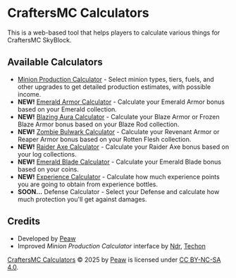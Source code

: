 # CraftersMC Calculators
This is a web-based tool that helps players to calculate various things for CraftersMC SkyBlock.

## Available Calculators
- [Minion Production Calculator](https://peawies.github.io/CraftersMC-Calculators/calculators/minionProduction/minionProduction.html) - Select minion types, tiers, fuels, and other upgrades to get detailed production estimates, with possible income.
- **NEW!** [Emerald Armor Calculator](https://peawies.github.io/CraftersMC-Calculators/calculators/emeraldArmor.html) - Calculate your Emerald Armor bonus based on your Emerald collection.
- **NEW!** [Blazing Aura Calculator](https://peawies.github.io/CraftersMC-Calculators/calculators/blazingAura.html) - Calculate your Blaze Armor or Frozen Blaze Armor bonus based on your Blaze Rod collection.
- **NEW!** [Zombie Bulwark Calculator](https://peawies.github.io/CraftersMC-Calculators/calculators/zombieBulwark.html) - Calculate your Revenant Armor or Reaper Armor bonus based on your Rotten Flesh collection.
- **NEW!** [Raider Axe Calculator](https://peawies.github.io/CraftersMC-Calculators/calculators/raiderAxe.html) - Calculate your Raider Axe bonus based on your log collections.
- **NEW!** [Emerald Blade Calculator](https://peawies.github.io/CraftersMC-Calculators/calculators/emeraldBlade.html) - Calculate your Emerald Blade bonus based on your coins.
- **NEW!** [Experience Calculator](https://peawies.github.io/CraftersMC-Calculators/calculators/experience.html) - Calculate how much experience points you are going to obtain from experience bottles.
- **SOON...** Defense Calculator - Select your Defense and calculate how much protection you'll get against damages.

## Credits
- Developed by [Peaw](https://github.com/Peawies)
- Improved *Minion Production Calculator* interface by [Ndr](https://github.com/notndricim), [Techon](https://github.com/TechonVS)

[CraftersMC Calculators](https://github.com/Peawies/CraftersMC-Calculators) © 2025 by [Peaw](https://github.com/Peawies) is licensed under [CC BY-NC-SA 4.0](https://creativecommons.org/licenses/by-nc-sa/4.0/?ref=chooser-v1).
